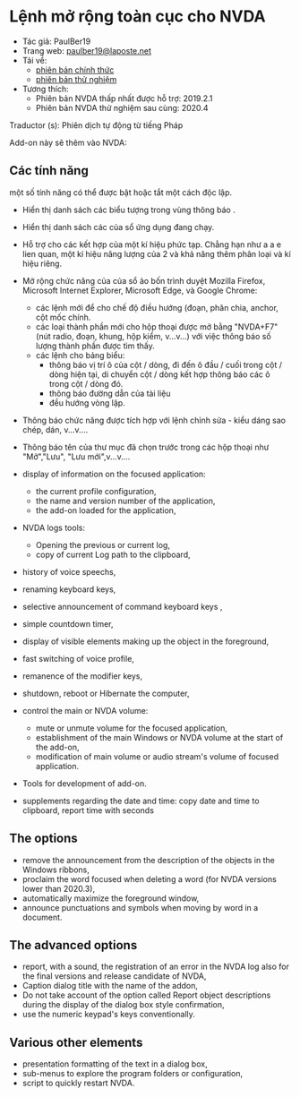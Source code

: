 # Lệnh mở rộng toàn cục cho NVDA #

* Tác giả: PaulBer19
* Trang web: paulber19@laposte.net
* Tải về:
	* [phiên bản chính thức][1]
	* [phiên bản thử nghiệm][2]
* Tương thích:
	* Phiên bản  NVDA thấp nhất được hỗ trợ: 2019.2.1
	* Phiên bản NVDA thử nghiệm sau cùng: 2020.4


Traductor (s): Phiên dịch tự động từ tiếng Pháp


Add-on này sẽ thêm vào NVDA:
## Các tính năng ##

một số tính năng có thể được bật hoặc tắt một cách độc lập.

* Hiển thị danh sách các biểu tượng trong vùng thông báo .
* Hiển thị danh sách các của sổ ứng dụng đang chạy.
* Hỗ trợ cho các kết hợp của một kí hiệu phức tạp. Chẳng hạn như a a e lien quan, một kí hiệu năng lượng của 2 và khả năng thêm phân loại và kí hiệu riêng.
* Mở rộng chức năng của của sổ ảo bốn trình duyệt Mozilla Firefox, Microsoft Internet Explorer, Microsoft Edge, và Google Chrome:

	* các lệnh mới để cho chế độ điều hướng (đoạn, phân chia, anchor, cột mốc chính.
	* các loại thành phần mới cho hộp thoại được mở bằng \"NVDA+F7\" (nút radio, đoạn, khung, hộp kiểm, v...v...) với việc thông báo số lượng thành phần được tìm thấy.
	* các lệnh cho bảng biểu:
		* thông báo vị trí ô của cột / dòng, đi đến ô đầu / cuối trong cột / dòng hiện tại, di chuyển cột / dòng kết hợp thông báo các ô trong cột / dòng đó.
		* thông báo đường dẫn của tài liệu
		* đều hướng vòng lặp.


* Thông báo chức năng được tích hợp với lệnh chỉnh sửa - kiểu dáng sao chép, dán, v...v....
* Thông báo tên của thư mục đã chọn trước trong các hộp thoại như \"Mở\",\"Lưu\", \"Lưu mới\",v...v....
* display of information on the focused application:

	* the current profile configuration,
	* the name and version number of the application,
	* the add-on loaded for the application,


*	NVDA logs tools:
	* Opening the previous or current log,
	* copy of current Log path to the clipboard,


* history of voice speechs,
* renaming keyboard keys,
* selective announcement of command keyboard keys ,
* simple countdown timer,
* display of visible elements making up the object in the foreground,
* fast switching of voice profile,
* remanence of the modifier keys,
* shutdown, reboot or Hibernate the computer,
* control the main or NVDA volume:

	* mute or unmute volume for the focused application,
	* establishment of the main Windows or NVDA volume at the start of the add-on,
	* modification of main volume or audio stream's volume of focused application.


* Tools for development of add-on.
* supplements regarding the date and time: copy date and time to clipboard, report time with seconds


## The options ##

* remove the announcement from the description of the objects in the Windows ribbons,
* proclaim the word focused when deleting a word (for NVDA versions lower than 2020.3),
* automatically maximize the foreground window,
* announce punctuations and symbols when moving by word in a document.


## The advanced options ##

* report, with a sound, the registration of an error in the NVDA log also for the final versions and release candidate of NVDA,
* Caption dialog title with the name of the addon,
* Do not take account of the option called Report object descriptions during the display of the dialog box style confirmation,
* use the numeric keypad's keys conventionally.


## Various other elements ##

* presentation formatting of the text in a dialog box,
* sub-menus to explore the program folders or configuration,
* script to quickly restart NVDA.


[1]: https://github.com/paulber007/AllMyNVDAAddons/raw/master/NVDAExtensionGlobalPlugin/NVDAExtensionGlobalPlugin-9.7.nvda-addon
[2]: https://github.com/paulber007/AllMyNVDAAddons/tree/master/NVDAExtensionGlobalPlugin/dev
